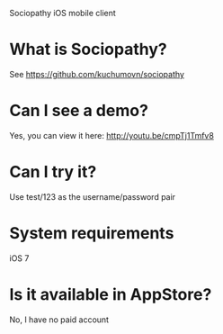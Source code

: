 Sociopathy iOS mobile client

What is Sociopathy?
=============

See https://github.com/kuchumovn/sociopathy

Can I see a demo?
=============

Yes, you can view it here: http://youtu.be/cmpTj1Tmfv8

Can I try it?
=============

Use test/123 as the username/password pair

System requirements
=============

iOS 7

Is it available in AppStore?
=============

No, I have no paid account